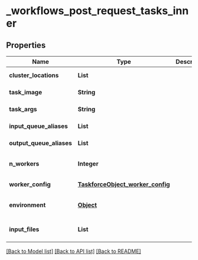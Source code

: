 # _workflows_post_request_tasks_inner
## Properties

| Name | Type | Description | Notes |
|------------ | ------------- | ------------- | -------------|
| **cluster\_locations** | **List** |  | [default to null] |
| **task\_image** | **String** |  | [default to null] |
| **task\_args** | **String** |  | [default to null] |
| **input\_queue\_aliases** | **List** |  | [default to null] |
| **output\_queue\_aliases** | **List** |  | [default to null] |
| **n\_workers** | **Integer** |  | [optional] [default to null] |
| **worker\_config** | [**TaskforceObject_worker_config**](TaskforceObject_worker_config.md) |  | [default to null] |
| **environment** | [**Object**](.md) |  | [optional] [default to null] |
| **input\_files** | **List** |  | [optional] [default to null] |

[[Back to Model list]](../README.md#documentation-for-models) [[Back to API list]](../README.md#documentation-for-api-endpoints) [[Back to README]](../README.md)


